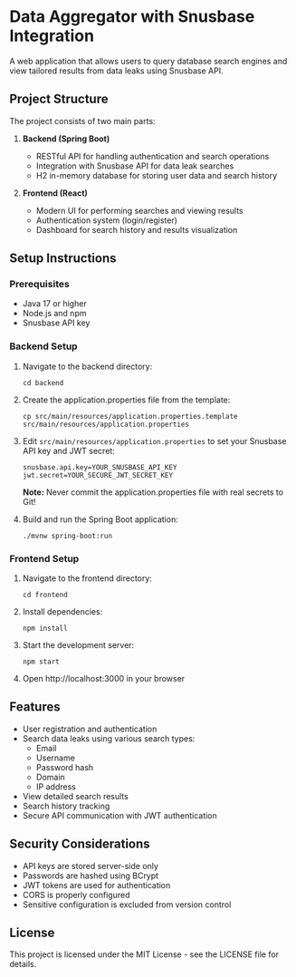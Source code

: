 # Data Aggregator with Snusbase Integration

A web application that allows users to query database search engines and view tailored results from data leaks using Snusbase API.

## Project Structure

The project consists of two main parts:

1. **Backend (Spring Boot)**
   - RESTful API for handling authentication and search operations
   - Integration with Snusbase API for data leak searches
   - H2 in-memory database for storing user data and search history

2. **Frontend (React)**
   - Modern UI for performing searches and viewing results
   - Authentication system (login/register)
   - Dashboard for search history and results visualization

## Setup Instructions

### Prerequisites

- Java 17 or higher
- Node.js and npm
- Snusbase API key

### Backend Setup

1. Navigate to the backend directory:
   ```
   cd backend
   ```

2. Create the application.properties file from the template:
   ```
   cp src/main/resources/application.properties.template src/main/resources/application.properties
   ```

3. Edit `src/main/resources/application.properties` to set your Snusbase API key and JWT secret:
   ```
   snusbase.api.key=YOUR_SNUSBASE_API_KEY
   jwt.secret=YOUR_SECURE_JWT_SECRET_KEY
   ```
   **Note:** Never commit the application.properties file with real secrets to Git!

4. Build and run the Spring Boot application:
   ```
   ./mvnw spring-boot:run
   ```

### Frontend Setup

1. Navigate to the frontend directory:
   ```
   cd frontend
   ```

2. Install dependencies:
   ```
   npm install
   ```

3. Start the development server:
   ```
   npm start
   ```

4. Open http://localhost:3000 in your browser

## Features

- User registration and authentication
- Search data leaks using various search types:
  - Email
  - Username
  - Password hash
  - Domain
  - IP address
- View detailed search results
- Search history tracking
- Secure API communication with JWT authentication

## Security Considerations

- API keys are stored server-side only
- Passwords are hashed using BCrypt
- JWT tokens are used for authentication
- CORS is properly configured
- Sensitive configuration is excluded from version control

## License

This project is licensed under the MIT License - see the LICENSE file for details.
